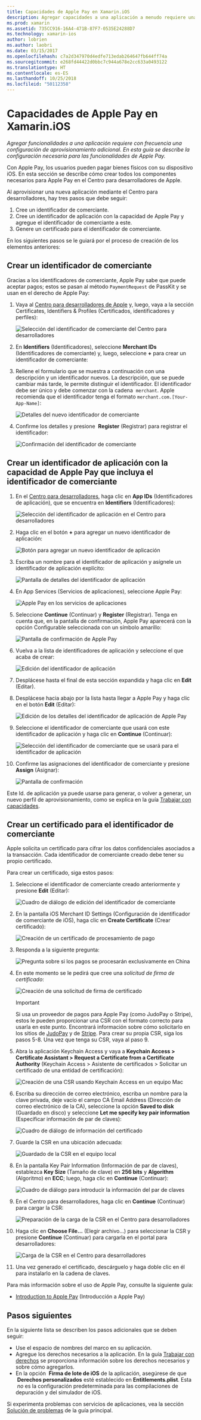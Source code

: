 ```yaml
---
title: Capacidades de Apple Pay en Xamarin.iOS
description: Agregar capacidades a una aplicación a menudo requiere una configuración de aprovisionamiento adicional. En esta guía se describe la configuración necesaria para las capacidades de Apple Pay.
ms.prod: xamarin
ms.assetid: 735CC916-16A4-471B-87F7-0535E24288D7
ms.technology: xamarin-ios
author: lobrien
ms.author: laobri
ms.date: 03/15/2017
ms.openlocfilehash: c7a2d347970d4edfe713edab264647fb644ff74a
ms.sourcegitcommit: e268fd44422d0bbc7c944a678e2cc633a0493122
ms.translationtype: HT
ms.contentlocale: es-ES
ms.lasthandoff: 10/25/2018
ms.locfileid: "50112358"
---
```

# <a name="apple-pay-capabilities-in-xamarinios"></a>Capacidades de Apple Pay en Xamarin.iOS

_Agregar funcionalidades a una aplicación requiere con frecuencia una configuración de aprovisionamiento adicional. En esta guía se describe la configuración necesaria para las funcionalidades de Apple Pay._

Con Apple Pay, los usuarios pueden pagar bienes físicos con su dispositivo iOS. En esta sección se describe cómo crear todos los componentes necesarios para Apple Pay en el Centro para desarrolladores de Apple.

Al aprovisionar una nueva aplicación mediante el Centro para desarrolladores, hay tres pasos que debe seguir:

1.  Cree un identificador de comerciante.
2.  Cree un identificador de aplicación con la capacidad de Apple Pay y agregue el identificador de comerciante a este.
3.  Genere un certificado para el identificador de comerciante.

En los siguientes pasos se le guiará por el proceso de creación de los elementos anteriores:

<a name="merchantid" />

## <a name="create-merchant-id"></a>Crear un identificador de comerciante

Gracias a los identificadores de comerciante, Apple Pay sabe que puede aceptar pagos; estos se pasan al método `PaymentRequest` de PassKit y se usan en el derecho de Apple Pay:

1.  Vaya al [Centro para desarrolladores de Apple](https://developer.apple.com/account/) y, luego, vaya a la sección Certificates, Identifiers & Profiles (Certificados, identificadores y perfiles): 
 
    ![Selección del identificador de comerciante del Centro para desarrolladores](apple-pay-capabilities-images/image57.png)

2.  En **Identifiers** (Identificadores), seleccione **Merchant IDs** (Identificadores de comerciante) y, luego, seleccione **+** para crear un identificador de comerciante:  

3.  Rellene el formulario que se muestra a continuación con una descripción y un identificador nuevos. La descripción, que se puede cambiar más tarde, le permite distinguir el identificador. El identificador debe ser único y debe comenzar con la cadena  `merchant`. Apple recomienda que el identificador tenga el formato `merchant.com.[Your-App-Name]`:
   
    ![Detalles del nuevo identificador de comerciante](apple-pay-capabilities-images/image58.png)

4.  Confirme los detalles y presione  **Register** (Registrar) para registrar el identificador: 
    
    ![Confirmación del identificador de comerciante](apple-pay-capabilities-images/image59.png)

<a name="appid" />

## <a name="create-an-app-id-with-the-apple-pay-capability-that-includes-the-merchant-id"></a>Crear un identificador de aplicación con la capacidad de Apple Pay que incluya el identificador de comerciante

1.  En el [Centro para desarrolladores](https://developer.apple.com/account/), haga clic en **App IDs** (Identificadores de aplicación), que se encuentra en **Identifiers** (Identificadores): 
    
    ![Selección del identificador de aplicación en el Centro para desarrolladores](apple-pay-capabilities-images/image6.png)

2.  Haga clic en el botón **+** para agregar un nuevo identificador de aplicación: 
   
    ![Botón para agregar un nuevo identificador de aplicación](apple-pay-capabilities-images/image27.png)

3.  Escriba un nombre para el identificador de aplicación y asígnele un identificador de aplicación explícito:    
   
    ![Pantalla de detalles del identificador de aplicación ](apple-pay-capabilities-images/image35.png)

4.  En App Services (Servicios de aplicaciones), seleccione Apple Pay:    
  
    ![Apple Pay en los servicios de aplicaciones](apple-pay-capabilities-images/image36.png)

5.  Seleccione **Continue** (Continuar) y **Register** (Registrar). Tenga en cuenta que, en la pantalla de confirmación, Apple Pay aparecerá con la opción Configurable seleccionada con un símbolo amarillo: 
   
    ![Pantalla de confirmación de Apple Pay](apple-pay-capabilities-images/image37.png)

6.  Vuelva a la lista de identificadores de aplicación y seleccione el que acaba de crear:  
   
    ![Edición del identificador de aplicación](apple-pay-capabilities-images/image38.png)

7.  Desplácese hasta el final de esta sección expandida y haga clic en **Edit** (Editar).
8.  Desplácese hacia abajo por la lista hasta llegar a Apple Pay y haga clic en el botón **Edit** (Editar):  
    
    ![Edición de los detalles del identificador de aplicación de Apple Pay](apple-pay-capabilities-images/image39.png)

9.  Seleccione el identificador de comerciante que usará con este identificador de aplicación y haga clic en **Continue** (Continuar):  
    
    ![Selección del identificador de comerciante que se usará para el identificador de aplicación](apple-pay-capabilities-images/image40.png)

10. Confirme las asignaciones del identificador de comerciante y presione **Assign** (Asignar):  
    
    ![Pantalla de confirmación](apple-pay-capabilities-images/image41.png)

Este Id. de aplicación ya puede usarse para generar, o volver a generar, un nuevo perfil de aprovisionamiento, como se explica en la guía [Trabajar con capacidades](~/ios/deploy-test/provisioning/capabilities/index.md). 

<a name="certificate" />

## <a name="create-a-certificate-for-your-merchant-id"></a>Crear un certificado para el identificador de comerciante

Apple solicita un certificado para cifrar los datos confidenciales asociados a la transacción. Cada identificador de comerciante creado debe tener su propio certificado. 

Para crear un certificado, siga estos pasos:

1.  Seleccione el identificador de comerciante creado anteriormente y presione **Edit** (Editar): 
    
    ![Cuadro de diálogo de edición del identificador de comerciante](apple-pay-capabilities-images/image42.png)

2.  En la pantalla iOS Merchant ID Settings (Configuración de identificador de comerciante de iOS), haga clic en **Create Certificate** (Crear certificado): 
   
    ![Creación de un certificado de procesamiento de pago](apple-pay-capabilities-images/image43.png)

3.  Responda a la siguiente pregunta: 

    ![Pregunta sobre si los pagos se procesarán exclusivamente en China](apple-pay-capabilities-images/image44.png)

4.  En este momento se le pedirá que cree una _solicitud de firma de certificado_: 

    ![Creación de una solicitud de firma de certificado](apple-pay-capabilities-images/image45.png)
    
    > [!IMPORTANT]
    > Si usa un proveedor de pagos para Apple Pay (como JudoPay o Stripe), estos le pueden proporcionar una CSR con el formato correcto para usarla en este punto. Encontrará información sobre cómo solicitarlo en los sitios de [JudoPay](https://www.judopay.com/docs/version-52/apple-pay/getting-started/#create-an-apple-pay-certificate) y de [Stripe](https://stripe.com/docs/apple-pay/apps#csr). Para crear su propia CSR, siga los pasos 5-8. Una vez que tenga su CSR, vaya al paso 9.

5.  Abra la aplicación Keychain Access y vaya a **Keychain Access > Certificate Assistant > Request a Certificate from a Certificate Authority** (Keychain Access > Asistente de certificados > Solicitar un certificado de una entidad de certificación): 

     ![Creación de una CSR usando Keychain Access en un equipo Mac](apple-pay-capabilities-images/image46.png)

6.  Escriba su dirección de correo electrónico, escriba un nombre para la clave privada, deje vacío el campo CA Email Address (Dirección de correo electrónico de la CA), seleccione la opción **Saved to disk** (Guardado en disco) y seleccione **Let me specify key pair information** (Especificar información de par de claves):

     ![Cuadro de diálogo de información del certificado](apple-pay-capabilities-images/image47.png)

7.  Guarde la CSR en una ubicación adecuada: 

     ![Guardado de la CSR en el equipo local](apple-pay-capabilities-images/image48.png)

8.  En la pantalla Key Pair Information (Información de par de claves), establezca **Key Size** (Tamaño de clave) en **256 bits** y **Algorithm** (Algoritmo) en **ECC**; luego, haga clic en **Continue** (Continuar):

     ![Cuadro de diálogo para introducir la información del par de claves](apple-pay-capabilities-images/image49.png)

9.  En el Centro para desarrolladores, haga clic en **Continue** (Continuar) para cargar la CSR: 

     ![Preparación de la carga de la CSR en el Centro para desarrolladores](apple-pay-capabilities-images/image50.png)

10. Haga clic en **Choose File…** (Elegir archivo...) para seleccionar la CSR y presione **Continue** (Continuar) para cargarla en el portal para desarrolladores: 

     ![Carga de la CSR en el Centro para desarrolladores](apple-pay-capabilities-images/image51.png)

11. Una vez generado el certificado, descárguelo y haga doble clic en él para instalarlo en la cadena de claves.

Para más información sobre el uso de Apple Pay, consulte la siguiente guía:

*   [Introduction to Apple Pay](~/ios/platform/apple-pay.md) (Introducción a Apple Pay)

## <a name="next-steps"></a>Pasos siguientes
 
En la siguiente lista se describen los pasos adicionales que se deben seguir:

* Use el espacio de nombres del marco en su aplicación.
* Agregue los derechos necesarios a la aplicación. En la guía [Trabajar con derechos](~/ios/deploy-test/provisioning/entitlements.md) se proporciona información sobre los derechos necesarios y sobre cómo agregarlos.
* En la opción  **Firma de lote de iOS** de la aplicación, asegúrese de que  **Derechos personalizados** esté establecido en **Entitlements.plist**. Esta  _no_ es la configuración predeterminada para las compilaciones de depuración y del simulador de iOS.

Si experimenta problemas con servicios de aplicaciones, vea la sección [Solución de problemas](~/ios/deploy-test/provisioning/capabilities/index.md) de la guía principal.